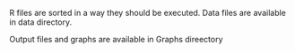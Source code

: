 R files are sorted in a way they should be executed. Data files are available in data directory.

Output files and graphs are available in Graphs direectory
